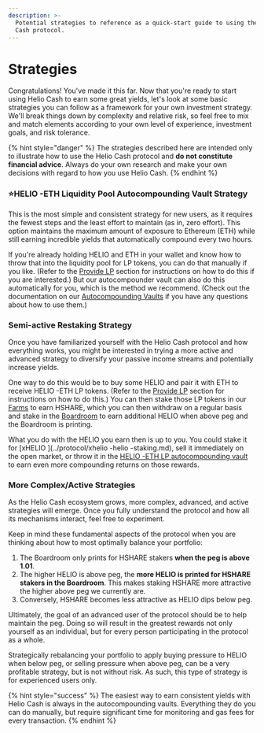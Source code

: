 ```yaml
---
description: >-
  Potential strategies to reference as a quick-start guide to using the Helio 
  Cash protocol.
---
```


# Strategies

Congratulations! You've made it this far. Now that you're ready to start using Helio Cash to earn some great yields, let's look at some basic strategies you can follow as a framework for your own investment strategy. We'll break things down by complexity and relative risk, so feel free to mix and match elements according to your own level of experience, investment goals, and risk tolerance.

{% hint style="danger" %}
The strategies described here are intended only to illustrate how to use the Helio Cash protocol and **do not constitute financial advice**. Always do your own research and make your own decisions with regard to how you use Helio Cash.
{% endhint %}

### **⭐HELIO -ETH Liquidity Pool Autocompounding Vault Strategy**

This is the most simple and consistent strategy for new users, as it requires the fewest steps and the least effort to maintain (as in, zero effort). This option maintains the maximum amount of exposure to Ethereum (ETH) while still earning incredible yields that automatically compound every two hours.

If you're already holding HELIO and ETH in your wallet and know how to throw that into the liquidity pool for LP tokens, you can do that manually if you like. (Refer to the [Provide LP](../helpful-guides/provide-lp.md) section for instructions on how to do this if you are interested.) But our autocompounder vault can also do this automatically for you, which is the method we recommend. (Check out the documentation on our [Autocompounding Vaults](autocompounding-vaults.md) if you have any questions about how to use them.)

### Semi-active Restaking Strategy

Once you have familiarized yourself with the Helio Cash protocol and how everything works, you might be interested in trying a more active and advanced strategy to diversify your passive income streams and potentially increase yields.

One way to do this would be to buy some HELIO and pair it with ETH to receive HELIO -ETH LP tokens. (Refer to the [Provide LP](../helpful-guides/provide-lp.md) section for instructions on how to do this.) You can then stake those LP tokens in our [Farms](../protocol/farms.md) to earn HSHARE, which you can then withdraw on a regular basis and stake in the [Boardroom](../protocol/boardroom.md) to earn additional HELIO when above peg and the Boardroom is printing.

What you do with the HELIO you earn then is up to you. You could stake it for [xHELIO ](../protocol/xhelio -helio -staking.md), sell it immediately on the open market, or throw it in the [HELIO -ETH LP autocompounding vault](autocompounding-vaults.md) to earn even more compounding returns on those rewards.

### **More Complex/Active Strategies**

As the Helio Cash ecosystem grows, more complex, advanced, and active strategies will emerge. Once you fully understand the protocol and how all its mechanisms interact, feel free to experiment.

Keep in mind these fundamental aspects of the protocol when you are thinking about how to most optimally balance your portfolio:

1. The Boardroom only prints for HSHARE stakers **when the peg is above 1.01**.
2. The higher HELIO is above peg, the **more HELIO is printed for HSHARE stakers in the Boardroom**. This makes staking HSHARE more attractive the higher above peg we currently are.
3. Conversely, HSHARE becomes less attractive as HELIO dips below peg.

Ultimately, the goal of an advanced user of the protocol should be to help maintain the peg. Doing so will result in the greatest rewards not only yourself as an individual, but for every person participating in the protocol as a whole.

Strategically rebalancing your portfolio to apply buying pressure to HELIO when below peg, or selling pressure when above peg, can be a very profitable strategy, but is not without risk. As such, this type of strategy is for experienced users only.

{% hint style="success" %}
The easiest way to earn consistent yields with Helio Cash is always in the autocompounding vaults. Everything they do you can do manually, but require significant time for monitoring and gas fees for every transaction.
{% endhint %}

